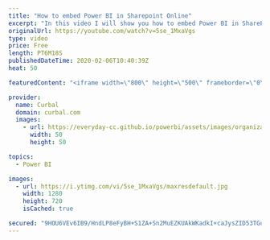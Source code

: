```yaml
---
title: "How to embed Power BI in Sharepoint Online"
excerpt: "In this video I will show you how to embed Power BI in SharePoint online.  To be able to do that you need the following: 1. A Power BI Pro license 2. Sharepoint Online 3. First Release activated in Office 365 4. Create a new site   Looking for a download file? Go to our Download Center: https://curbal.com/donwload-center"
originalUrl: https://youtube.com/watch?v=5se_1MxaVgs
type: video
price: Free
length: PT6M18S
publishedDateTime: 2020-02-06T10:40:39Z
heat: 50

featuredContent: "<iframe width=\"800\" height=\"500\" frameborder=\"0\" src=\"https://www.youtube.com/embed/5se_1MxaVgs\" allow=\"accelerometer; autoplay; encrypted-media; gyroscope; picture-in-picture\" allowfullscreen></iframe>"

provider:
  name: Curbal
  domain: curbal.com
  images:
    - url: https://everyday-cc.github.io/powerbi/assets/images/organizations/curbal.com-50x50.jpg
      width: 50
      height: 50

topics:
  - Power BI

images:
  - url: https://i.ytimg.com/vi/5se_1MxaVgs/maxresdefault.jpg
    width: 1280
    height: 720
    isCached: true

secured: "9HOU6VEv6IB9/HndLP8eFyBH+S1ZA+Sn2MuEZKUAkWKadkI+caJysZID53TGucX86MvO8nTegSRckVsPeRACJtSD4Ibl86OSQ5kUaCzxLP1wdDKMYtSEFxjrKWUFhPaiDIRVBdljJ5Sujp4Z0ny4suKsMBh3jFmcGxAsDBG2iC6hFx6uRNd8z+rno6ZMBZTuNfep3ANxBOD5DZm0LpVww877K+1cggbjekizvLMumMrXy6zriiLHNbKItT4HLvWjb//6rFEJ6WyYCGM9f34Tk/YKyHGdAv21xt/B+iw5vLQR0XJb2uG/tC5WOQ/35wVeeulEw6PJhF9W0rBFdERWu305RkP+O2RaLZUYAxIsKZB53w0yAkzIWFdn2j7KRmJJczlcPD6QryTbvKingu69nmsO4wCcRa95jIq65C767SU=;PRu6tg/mD1o5l4lFEmsK+A=="
---
```


